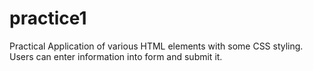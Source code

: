# practice1

Practical Application of various HTML elements with some CSS styling. Users can enter information into form and submit it. 
